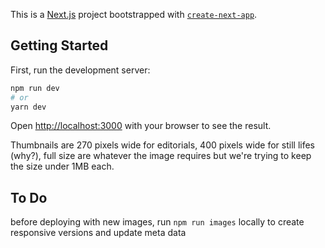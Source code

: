 This is a [Next.js](https://nextjs.org/) project bootstrapped with [`create-next-app`](https://github.com/vercel/next.js/tree/canary/packages/create-next-app).

## Getting Started

First, run the development server:

```bash
npm run dev
# or
yarn dev
```

Open [http://localhost:3000](http://localhost:3000) with your browser to see the result.

Thumbnails are 270 pixels wide for editorials, 400 pixels wide for still lifes (why?), full size are whatever the image requires but we're trying to keep the size under 1MB each.


## To Do
before deploying with new images, run `npm run images` locally to create responsive versions and update meta data